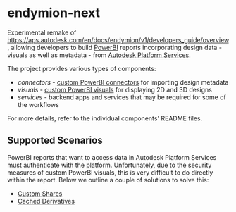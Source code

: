 # endymion-next

Experimental remake of https://aps.autodesk.com/en/docs/endymion/v1/developers_guide/overview, allowing developers to build [PowerBI](https://powerbi.com) reports incorporating design data - visuals as well as metadata - from [Autodesk Platform Services](https://aps.autodesk.com).

The project provides various types of components:

- _connectors_ - [custom PowerBI connectors](https://learn.microsoft.com/en-us/power-bi/connect-data/desktop-connector-extensibility) for importing design metadata
- _visuals_ - [custom PowerBI visuals](https://powerbi.microsoft.com/en-us/developers/custom-visualization/) for displaying 2D and 3D designs
- _services_ - backend apps and services that may be required for some of the workflows

For more details, refer to the individual components' README files.

## Supported Scenarios

PowerBI reports that want to access data in Autodesk Platform Services must authenticate with the platform. Unfortunately, due to the security measures of custom PowerBI visuals, this is very difficult to do directly within the report. Below we outline a couple of solutions to solve this:

- [Custom Shares](./docs/custom-shares/)
- [Cached Derivatives](./docs/cached-derivatives/)
